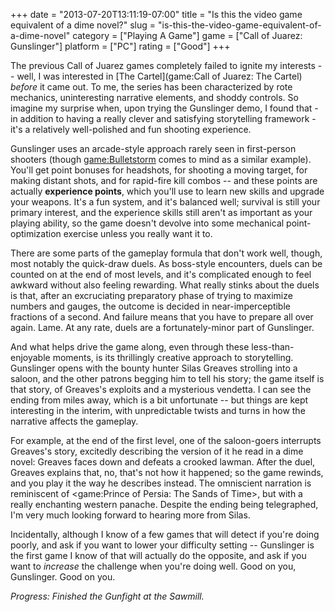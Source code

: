 +++
date = "2013-07-20T13:11:19-07:00"
title = "Is this the video game equivalent of a dime novel?"
slug = "is-this-the-video-game-equivalent-of-a-dime-novel"
category = ["Playing A Game"]
game = ["Call of Juarez: Gunslinger"]
platform = ["PC"]
rating = ["Good"]
+++

The previous Call of Juarez games completely failed to ignite my interests -- well, I was interested in [The Cartel](game:Call of Juarez: The Cartel) <i>before</i> it came out.  To me, the series has been characterized by rote mechanics, uninteresting narrative elements, and shoddy controls.  So imagine my surprise when, upon trying the Gunslinger demo, I found that - in addition to having a really clever and satisfying storytelling framework - it's a relatively well-polished and fun shooting experience.

Gunslinger uses an arcade-style approach rarely seen in first-person shooters (though <game:Bulletstorm> comes to mind as a similar example).  You'll get point bonuses for headshots, for shooting a moving target, for making distant shots, and for rapid-fire kill combos -- and these points are actually <b>experience points</b>, which you'll use to learn new skills and upgrade your weapons.  It's a fun system, and it's balanced well; survival is still your primary interest, and the experience skills still aren't as important as your playing ability, so the game doesn't devolve into some mechanical point-optimization exercise unless you really want it to.

There are some parts of the gameplay formula that don't work well, though, most notably the quick-draw duels.  As boss-style encounters, duels can be counted on at the end of most levels, and it's complicated enough to feel awkward without also feeling rewarding.  What really stinks about the duels is that, after an excruciating preparatory phase of trying to maximize numbers and gauges, the outcome is decided in near-imperceptible fractions of a second.  And failure means that you have to prepare all over again.  Lame.  At any rate, duels are a fortunately-minor part of Gunslinger.

And what helps drive the game along, even through these less-than-enjoyable moments, is its thrillingly creative approach to storytelling.  Gunslinger opens with the bounty hunter Silas Greaves strolling into a saloon, and the other patrons begging him to tell his story; the game itself is that story, of Greaves's exploits and a mysterious vendetta.  I can see the ending from miles away, which is a bit unfortunate -- but things are kept interesting in the interim, with unpredictable twists and turns in how the narrative affects the gameplay.

For example, at the end of the first level, one of the saloon-goers interrupts Greaves's story, excitedly describing the version of it he read in a dime novel: Greaves faces down and defeats a crooked lawman.  After the duel, Greaves explains that, no, that's not how it happened; so the game rewinds, and you play it the way he describes instead.  The omniscient narration is reminiscent of <game:Prince of Persia: The Sands of Time>, but with a really enchanting western panache.  Despite the ending being telegraphed, I'm very much looking forward to hearing more from Silas.

Incidentally, although I know of a few games that will detect if you're doing poorly, and ask if you want to lower your difficulty setting -- Gunslinger is the first game I know of that will actually do the opposite, and ask if you want to <i>increase</i> the challenge when you're doing well.  Good on you, Gunslinger.  Good on you.

<i>Progress: Finished the Gunfight at the Sawmill.</i>